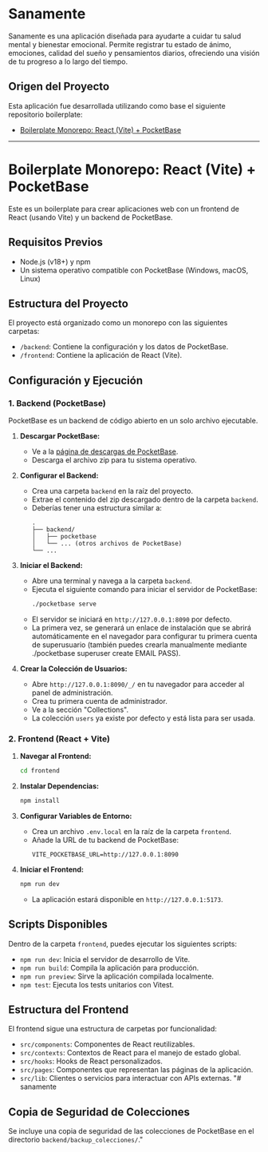 # Sanamente

Sanamente es una aplicación diseñada para ayudarte a cuidar tu salud mental y bienestar emocional. Permite registrar tu estado de ánimo, emociones, calidad del sueño y pensamientos diarios, ofreciendo una visión de tu progreso a lo largo del tiempo.

## Origen del Proyecto

Esta aplicación fue desarrollada utilizando como base el siguiente repositorio boilerplate:

- [Boilerplate Monorepo: React (Vite) + PocketBase](https://github.com/danizd/base-PocketBase-React-Vite)

---

# Boilerplate Monorepo: React (Vite) + PocketBase

Este es un boilerplate para crear aplicaciones web con un frontend de React (usando Vite) y un backend de PocketBase.

## Requisitos Previos

- Node.js (v18+) y npm
- Un sistema operativo compatible con PocketBase (Windows, macOS, Linux)

## Estructura del Proyecto

El proyecto está organizado como un monorepo con las siguientes carpetas:

- `/backend`: Contiene la configuración y los datos de PocketBase.
- `/frontend`: Contiene la aplicación de React (Vite).

## Configuración y Ejecución

### 1. Backend (PocketBase)

PocketBase es un backend de código abierto en un solo archivo ejecutable.

1.  **Descargar PocketBase:**
    - Ve a la [página de descargas de PocketBase](https://pocketbase.io/docs/).
    - Descarga el archivo zip para tu sistema operativo.

2.  **Configurar el Backend:**
    - Crea una carpeta `backend` en la raíz del proyecto.
    - Extrae el contenido del zip descargado dentro de la carpeta `backend`.
    - Deberías tener una estructura similar a:
      ```
      .
      ├── backend/
      │   ├── pocketbase
      │   └── ... (otros archivos de PocketBase)
      └── ...
      ```

3.  **Iniciar el Backend:**
    - Abre una terminal y navega a la carpeta `backend`.
    - Ejecuta el siguiente comando para iniciar el servidor de PocketBase:
      ```bash
      ./pocketbase serve
      ```
    - El servidor se iniciará en `http://127.0.0.1:8090` por defecto.
    - La primera vez, se generará un enlace de instalación que se abrirá automáticamente en el navegador para configurar tu primera cuenta de superusuario (también puedes crearla manualmente mediante ./pocketbase superuser create EMAIL PASS).

4.  **Crear la Colección de Usuarios:**
    - Abre `http://127.0.0.1:8090/_/` en tu navegador para acceder al panel de administración.
    - Crea tu primera cuenta de administrador.
    - Ve a la sección "Collections".
    - La colección `users` ya existe por defecto y está lista para ser usada.

### 2. Frontend (React + Vite)

1.  **Navegar al Frontend:**
    ```bash
    cd frontend
    ```

2.  **Instalar Dependencias:**
    ```bash
    npm install
    ```

3.  **Configurar Variables de Entorno:**
    - Crea un archivo `.env.local` en la raíz de la carpeta `frontend`.
    - Añade la URL de tu backend de PocketBase:
      ```
      VITE_POCKETBASE_URL=http://127.0.0.1:8090
      ```

4.  **Iniciar el Frontend:**
    ```bash
    npm run dev
    ```
    - La aplicación estará disponible en `http://127.0.0.1:5173`.

## Scripts Disponibles

Dentro de la carpeta `frontend`, puedes ejecutar los siguientes scripts:

- `npm run dev`: Inicia el servidor de desarrollo de Vite.
- `npm run build`: Compila la aplicación para producción.
- `npm run preview`: Sirve la aplicación compilada localmente.
- `npm test`: Ejecuta los tests unitarios con Vitest.

## Estructura del Frontend

El frontend sigue una estructura de carpetas por funcionalidad:

- `src/components`: Componentes de React reutilizables.
- `src/contexts`: Contextos de React para el manejo de estado global.
- `src/hooks`: Hooks de React personalizados.
- `src/pages`: Componentes que representan las páginas de la aplicación.
- `src/lib`: Clientes o servicios para interactuar con APIs externas.
"# sanamente

## Copia de Seguridad de Colecciones

Se incluye una copia de seguridad de las colecciones de PocketBase en el directorio `backend/backup_colecciones/`."